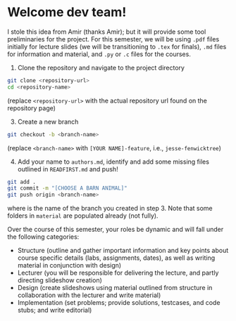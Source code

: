 # Welcome dev team! 

I stole this idea from Amir (thanks Amir); but it will provide some tool preliminaries for the project. For this semester, we will be using `.pdf` files initially for lecture slides (we will be transitioning to `.tex` for finals), `.md` files for information and material, and `.py` or `.c` files for the courses. 

1. Clone the repository and navigate to the project directory
```bash
git clone <repository-url>
cd <repository-name>
```
(replace `<repository-url>` with the actual repository url found on the repository page)

3. Create a new branch
```bash
git checkout -b <branch-name>
```
(replace `<branch-name>` with `[YOUR NAME]-feature`, i.e., `jesse-fenwicktree`)

4. Add your name to `authors.md`, identify and add some missing files outlined in `READFIRST.md` and push!
```bash
git add .
git commit -m "[CHOOSE A BARN ANIMAL]"
git push origin <branch-name>
```
where <branch-name> is the name of the branch you created in step 3. Note that some folders in `material` are populated already (not fully).

Over the course of this semester, your roles be dynamic and will fall under the following categories:
- Structure (outline and gather important information and key points about course specific details (labs, assignments, dates), as well as writing material in conjunction with design)
- Lecturer (you will be responsible for delivering the lecture, and partly directing slideshow creation)
- Design (create slideshows using material outlined from structure in collaboration with the lecturer and write material)
- Implementation (set problems; provide solutions, testcases, and code stubs; and write editorial)


